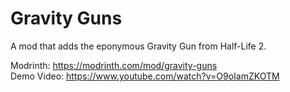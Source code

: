 # Gravity Guns
A mod that adds the eponymous Gravity Gun from Half-Life 2.

Modrinth: https://modrinth.com/mod/gravity-guns  
Demo Video: https://www.youtube.com/watch?v=O9oIamZKOTM
